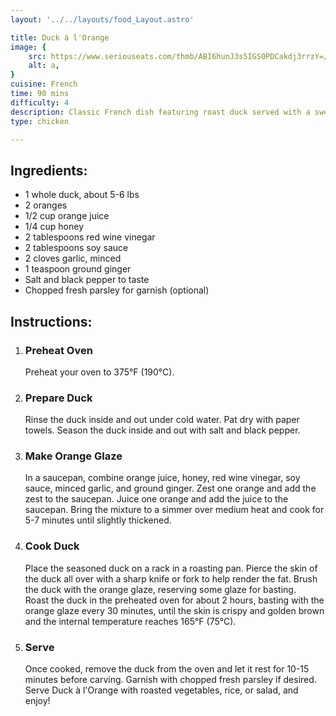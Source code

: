 ```yaml
---
layout: '../../layouts/food_Layout.astro'

title: Duck à l'Orange
image: {
    src: https://www.seriouseats.com/thmb/ABI6hunJ3s5IGS0PDCakdj3rrzY=/1500x0/filters:no_upscale():max_bytes(150000):strip_icc()/__opt__aboutcom__coeus__resources__content_migration__serious_eats__seriouseats.com__2018__11__20181023-duck-a-l-orange-vicky-wasik-36-2cbe64627b0246e5a4133c5ec40b276d.jpg,
    alt: a,
}
cuisine: French
time: 90 mins
difficulty: 4
description: Classic French dish featuring roast duck served with a sweet and tangy orange sauce made with orange juice, zest, sugar, and vinegar.
type: chicken

---
```

<div class="recipe-container">
    <div class="ingredients">
        <h2>Ingredients:</h2>
        <ul>
            <li>1 whole duck, about 5-6 lbs</li>
            <li>2 oranges</li>
            <li>1/2 cup orange juice</li>
            <li>1/4 cup honey</li>
            <li>2 tablespoons red wine vinegar</li>
            <li>2 tablespoons soy sauce</li>
            <li>2 cloves garlic, minced</li>
            <li>1 teaspoon ground ginger</li>
            <li>Salt and black pepper to taste</li>
            <li>Chopped fresh parsley for garnish (optional)</li>
        </ul>
    </div>
    <div class="instructions">
        <h2>Instructions:</h2>
        <ol>
            <li><h3>Preheat Oven</h3>
                Preheat your oven to 375°F (190°C).
            </li>
            <li><h3>Prepare Duck</h3>
                Rinse the duck inside and out under cold water. Pat dry with paper towels. Season the duck inside and out with salt and black pepper.
            </li>
            <li><h3>Make Orange Glaze</h3>
                In a saucepan, combine orange juice, honey, red wine vinegar, soy sauce, minced garlic, and ground ginger. Zest one orange and add the zest to the saucepan. Juice one orange and add the juice to the saucepan. Bring the mixture to a simmer over medium heat and cook for 5-7 minutes until slightly thickened.
            </li>
            <li><h3>Cook Duck</h3>
                Place the seasoned duck on a rack in a roasting pan. Pierce the skin of the duck all over with a sharp knife or fork to help render the fat. Brush the duck with the orange glaze, reserving some glaze for basting.
                <br>Roast the duck in the preheated oven for about 2 hours, basting with the orange glaze every 30 minutes, until the skin is crispy and golden brown and the internal temperature reaches 165°F (75°C).
            </li>
            <li><h3>Serve</h3>
                Once cooked, remove the duck from the oven and let it rest for 10-15 minutes before carving. Garnish with chopped fresh parsley if desired.
                <br>Serve Duck à l'Orange with roasted vegetables, rice, or salad, and enjoy!
            </li>
        </ol>
    </div>
</div>
